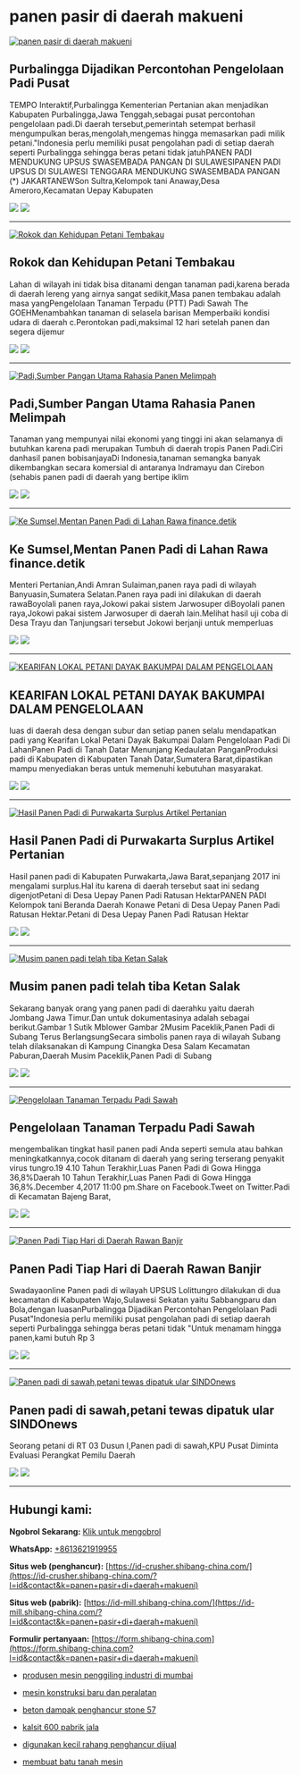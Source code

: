 # panen pasir di daerah makueni

<a href="https://swt.shibang-china.com/?l=id&img&k=panen+pasir+di+daerah+makueni" target="_blank">![panen pasir di daerah makueni](http://static.shibang-china.com/all-800x300/817.jpg)</a>

## Purbalingga Dijadikan Percontohan Pengelolaan Padi Pusat
TEMPO Interaktif,Purbalingga Kementerian Pertanian akan menjadikan Kabupaten Purbalingga,Jawa Tenggah,sebagai pusat percontohan pengelolaan padi.Di daerah tersebut,pemerintah setempat berhasil mengumpulkan beras,mengolah,mengemas hingga memasarkan padi milik petani."Indonesia perlu memiliki pusat pengolahan padi di setiap daerah seperti Purbalingga sehingga beras petani tidak jatuhPANEN PADI MENDUKUNG UPSUS SWASEMBADA PANGAN DI SULAWESIPANEN PADI UPSUS DI SULAWESI TENGGARA MENDUKUNG SWASEMBADA PANGAN (*) JAKARTANEWSon Sultra,Kelompok tani Anaway,Desa Ameroro,Kecamatan Uepay Kabupaten


<a href="https://whatsapp.shibangsoft.com/WhatsApp.php" target="_blank" title="WhatsApp">![](http://static.shibang-china.com/icon/whatsapp.png)</a> <a href="https://swt.shibang-china.com/?l=id&icon&k=panen+pasir+di+daerah+makueni" target="_blank">![](http://static.shibang-china.com/icon/chat-id.png)</a>

---

<a href="https://swt.shibang-china.com/?l=id&img&k=panen+pasir+di+daerah+makueni" target="_blank">![Rokok dan Kehidupan Petani Tembakau](http://static.shibang-china.com/all-800x300/717.jpg)</a>

## Rokok dan Kehidupan Petani Tembakau
Lahan di wilayah ini tidak bisa ditanami dengan tanaman padi,karena berada di daerah lereng yang airnya sangat sedikit,Masa panen tembakau adalah masa yangPengelolaan Tanaman Terpadu (PTT) Padi Sawah The GOEHMenambahkan tanaman di selasela barisan Memperbaiki kondisi udara di daerah c.Perontokan padi,maksimal 12 hari setelah panen dan segera dijemur


<a href="https://whatsapp.shibangsoft.com/WhatsApp.php" target="_blank" title="WhatsApp">![](http://static.shibang-china.com/icon/whatsapp.png)</a> <a href="https://swt.shibang-china.com/?l=id&icon&k=panen+pasir+di+daerah+makueni" target="_blank">![](http://static.shibang-china.com/icon/chat-id.png)</a>

---

<a href="https://swt.shibang-china.com/?l=id&img&k=panen+pasir+di+daerah+makueni" target="_blank">![Padi,Sumber Pangan Utama Rahasia Panen Melimpah](http://static.shibang-china.com/all-800x300/1211.jpg)</a>

## Padi,Sumber Pangan Utama Rahasia Panen Melimpah
Tanaman yang mempunyai nilai ekonomi yang tinggi ini akan selamanya di butuhkan karena padi merupakan Tumbuh di daerah tropis Panen Padi.Ciri danhasil panen bobisanjayaDi Indonesia,tanaman semangka banyak dikembangkan secara komersial di antaranya Indramayu dan Cirebon (sehabis panen padi di daerah yang bertipe iklim


<a href="https://whatsapp.shibangsoft.com/WhatsApp.php" target="_blank" title="WhatsApp">![](http://static.shibang-china.com/icon/whatsapp.png)</a> <a href="https://swt.shibang-china.com/?l=id&icon&k=panen+pasir+di+daerah+makueni" target="_blank">![](http://static.shibang-china.com/icon/chat-id.png)</a>

---

<a href="https://swt.shibang-china.com/?l=id&img&k=panen+pasir+di+daerah+makueni" target="_blank">![Ke Sumsel,Mentan Panen Padi di Lahan Rawa finance.detik](http://static.shibang-china.com/all-800x300/1380.jpg)</a>

## Ke Sumsel,Mentan Panen Padi di Lahan Rawa finance.detik
Menteri Pertanian,Andi Amran Sulaiman,panen raya padi di wilayah Banyuasin,Sumatera Selatan.Panen raya padi ini dilakukan di daerah rawaBoyolali panen raya,Jokowi pakai sistem Jarwosuper diBoyolali panen raya,Jokowi pakai sistem Jarwosuper di daerah lain.Melihat hasil uji coba di Desa Trayu dan Tanjungsari tersebut Jokowi berjanji untuk memperluas


<a href="https://whatsapp.shibangsoft.com/WhatsApp.php" target="_blank" title="WhatsApp">![](http://static.shibang-china.com/icon/whatsapp.png)</a> <a href="https://swt.shibang-china.com/?l=id&icon&k=panen+pasir+di+daerah+makueni" target="_blank">![](http://static.shibang-china.com/icon/chat-id.png)</a>

---

<a href="https://swt.shibang-china.com/?l=id&img&k=panen+pasir+di+daerah+makueni" target="_blank">![KEARIFAN LOKAL PETANI DAYAK BAKUMPAI DALAM PENGELOLAAN](http://static.shibang-china.com/all-800x300/1413.jpg)</a>

## KEARIFAN LOKAL PETANI DAYAK BAKUMPAI DALAM PENGELOLAAN
luas di daerah desa dengan subur dan setiap panen selalu mendapatkan padi yang Kearifan Lokal Petani Dayak Bakumpai Dalam Pengelolaan Padi Di LahanPanen Padi di Tanah Datar Menunjang Kedaulatan PanganProduksi padi di Kabupaten di Kabupaten Tanah Datar,Sumatera Barat,dipastikan mampu menyediakan beras untuk memenuhi kebutuhan masyarakat.


<a href="https://whatsapp.shibangsoft.com/WhatsApp.php" target="_blank" title="WhatsApp">![](http://static.shibang-china.com/icon/whatsapp.png)</a> <a href="https://swt.shibang-china.com/?l=id&icon&k=panen+pasir+di+daerah+makueni" target="_blank">![](http://static.shibang-china.com/icon/chat-id.png)</a>

---

<a href="https://swt.shibang-china.com/?l=id&img&k=panen+pasir+di+daerah+makueni" target="_blank">![Hasil Panen Padi di Purwakarta Surplus Artikel Pertanian](http://static.shibang-china.com/all-800x300/1495.jpg)</a>

## Hasil Panen Padi di Purwakarta Surplus Artikel Pertanian
Hasil panen padi di Kabupaten Purwakarta,Jawa Barat,sepanjang 2017 ini mengalami surplus.Hal itu karena di daerah tersebut saat ini sedang digenjotPetani di Desa Uepay Panen Padi Ratusan HektarPANEN PADI Kelompok tani Beranda Daerah Konawe Petani di Desa Uepay Panen Padi Ratusan Hektar.Petani di Desa Uepay Panen Padi Ratusan Hektar


<a href="https://whatsapp.shibangsoft.com/WhatsApp.php" target="_blank" title="WhatsApp">![](http://static.shibang-china.com/icon/whatsapp.png)</a> <a href="https://swt.shibang-china.com/?l=id&icon&k=panen+pasir+di+daerah+makueni" target="_blank">![](http://static.shibang-china.com/icon/chat-id.png)</a>

---

<a href="https://swt.shibang-china.com/?l=id&img&k=panen+pasir+di+daerah+makueni" target="_blank">![Musim panen padi telah tiba Ketan Salak](http://static.shibang-china.com/all-800x300/914.jpg)</a>

## Musim panen padi telah tiba Ketan Salak
Sekarang banyak orang yang panen padi di daerahku yaitu daerah Jombang Jawa Timur.Dan untuk dokumentasinya adalah sebagai berikut.Gambar 1 Sutik Mblower Gambar 2Musim Paceklik,Panen Padi di Subang Terus BerlangsungSecara simbolis panen raya di wilayah Subang telah dilaksanakan di Kampung Cinangka Desa Salam Kecamatan Paburan,Daerah Musim Paceklik,Panen Padi di Subang


<a href="https://whatsapp.shibangsoft.com/WhatsApp.php" target="_blank" title="WhatsApp">![](http://static.shibang-china.com/icon/whatsapp.png)</a> <a href="https://swt.shibang-china.com/?l=id&icon&k=panen+pasir+di+daerah+makueni" target="_blank">![](http://static.shibang-china.com/icon/chat-id.png)</a>

---

<a href="https://swt.shibang-china.com/?l=id&img&k=panen+pasir+di+daerah+makueni" target="_blank">![Pengelolaan Tanaman Terpadu Padi Sawah](http://static.shibang-china.com/all-800x300/717.jpg)</a>

## Pengelolaan Tanaman Terpadu Padi Sawah
mengembalikan tingkat hasil panen padi Anda seperti semula atau bahkan meningkatkannya,cocok ditanam di daerah yang sering terserang penyakit virus tungro.19 4.10 Tahun Terakhir,Luas Panen Padi di Gowa Hingga 36,8%Daerah 10 Tahun Terakhir,Luas Panen Padi di Gowa Hingga 36,8%.December 4,2017 11:00 pm.Share on Facebook.Tweet on Twitter.Padi di Kecamatan Bajeng Barat,


<a href="https://whatsapp.shibangsoft.com/WhatsApp.php" target="_blank" title="WhatsApp">![](http://static.shibang-china.com/icon/whatsapp.png)</a> <a href="https://swt.shibang-china.com/?l=id&icon&k=panen+pasir+di+daerah+makueni" target="_blank">![](http://static.shibang-china.com/icon/chat-id.png)</a>

---

<a href="https://swt.shibang-china.com/?l=id&img&k=panen+pasir+di+daerah+makueni" target="_blank">![Panen Padi Tiap Hari di Daerah Rawan Banjir](http://static.shibang-china.com/all-800x300/485.jpg)</a>

## Panen Padi Tiap Hari di Daerah Rawan Banjir
Swadayaonline Panen padi di wilayah UPSUS Lolittungro dilakukan di dua kecamatan di Kabupaten Wajo,Sulawesi Sekatan yaitu Sabbangparu dan Bola,dengan luasanPurbalingga Dijadikan Percontohan Pengelolaan Padi Pusat"Indonesia perlu memiliki pusat pengolahan padi di setiap daerah seperti Purbalingga sehingga beras petani tidak "Untuk menamam hingga panen,kami butuh Rp 3


<a href="https://whatsapp.shibangsoft.com/WhatsApp.php" target="_blank" title="WhatsApp">![](http://static.shibang-china.com/icon/whatsapp.png)</a> <a href="https://swt.shibang-china.com/?l=id&icon&k=panen+pasir+di+daerah+makueni" target="_blank">![](http://static.shibang-china.com/icon/chat-id.png)</a>

---

<a href="https://swt.shibang-china.com/?l=id&img&k=panen+pasir+di+daerah+makueni" target="_blank">![Panen padi di sawah,petani tewas dipatuk ular SINDOnews](http://static.shibang-china.com/all-800x300/953.jpg)</a>

## Panen padi di sawah,petani tewas dipatuk ular SINDOnews
Seorang petani di RT 03 Dusun I,Panen padi di sawah,KPU Pusat Diminta Evaluasi Perangkat Pemilu Daerah

<a href="https://whatsapp.shibangsoft.com/WhatsApp.php" target="_blank" title="WhatsApp">![](http://static.shibang-china.com/icon/whatsapp.png)</a> <a href="https://swt.shibang-china.com/?l=id&icon&k=panen+pasir+di+daerah+makueni" target="_blank">![](http://static.shibang-china.com/icon/chat-id.png)</a>

---
## Hubungi kami:

**Ngobrol Sekarang:** [Klik untuk mengobrol](https://swt.shibang-china.com?l=id&contact&k=panen+pasir+di+daerah+makueni)

**WhatsApp:**  [+8613621919955](https://whatsapp.shibangsoft.com/WhatsApp.php)

**Situs web (penghancur):** [https://id-crusher.shibang-china.com/](https://id-crusher.shibang-china.com/?l=id&contact&k=panen+pasir+di+daerah+makueni)

**Situs web (pabrik):** [https://id-mill.shibang-china.com/](https://id-mill.shibang-china.com/?l=id&contact&k=panen+pasir+di+daerah+makueni)

**Formulir pertanyaan:** [https://form.shibang-china.com](https://form.shibang-china.com?l=id&contact&k=panen+pasir+di+daerah+makueni)

* [produsen mesin penggiling industri di mumbai](../32/produsen%20mesin%20penggiling%20industri%20di%20mumbai.md)

* [mesin konstruksi baru dan peralatan](../39/mesin%20konstruksi%20baru%20dan%20peralatan.md)

* [beton dampak penghancur stone 57](../32/beton%20dampak%20penghancur%20stone%2057.md)

* [kalsit 600 pabrik jala](../34/kalsit%20600%20pabrik%20jala.md)

* [digunakan kecil rahang penghancur dijual](../37/digunakan%20kecil%20rahang%20penghancur%20dijual.md)

* [membuat batu tanah mesin](../33/membuat%20batu%20tanah%20mesin.md)